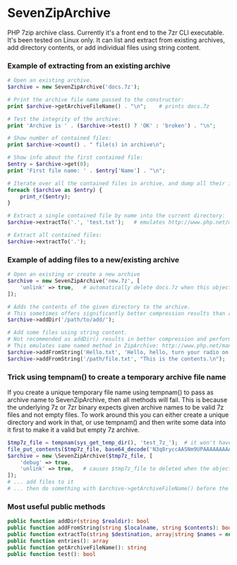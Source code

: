 SevenZipArchive
===============

PHP 7zip archive class.
Currently it's a front end to the 7zr CLI executable. It's been tested on Linux only.
It can list and extract from existing archives, add directory contents, or add individual files using string content.

### Example of extracting from an existing archive
```php
# Open an existing archive.
$archive = new SevenZipArchive('docs.7z');

# Print the archive file name passed to the constructor:
print $archive->getArchiveFileName() . "\n";	# prints docs.7z

# Test the integrity of the archive:
print 'Archive is ' . ($archive->test() ? 'OK' : 'broken') . "\n";

# Show number of contained files:
print $archive->count() . " file(s) in archive\n";

# Show info about the first contained file:
$entry = $archive->get(0);
print 'First file name: ' . $entry['Name'] . "\n";

# Iterate over all the contained files in archive, and dump all their info:
foreach ($archive as $entry) {
	print_r($entry);
}

# Extract a single contained file by name into the current directory:
$archive->extractTo('.', 'test.txt');	# emulates http://www.php.net/manual/en/ziparchive.extractto.php

# Extract all contained files:
$archive->extractTo('.');
```

### Example of adding files to a new/existing archive
```php
# Open an existing or create a new archive
$archive = new SevenZipArchive('new.7z', [
	'unlink' => true,	# automatically delete docs.7z when this object is destroyed
]);

# Adds the contents of the given directory to the archive.
# This sometimes offers significantly better compression results than adding files individually.
$archive->addDir('/path/to/add/');

# Add some files using string content.
# Not recommended as addDir() results in better compression and performance.
# This emulates same named method in ZipArchive: http://www.php.net/manual/en/ziparchive.addfromstring.php)
$archive->addFromString('Hello.txt', 'Hello, hello, turn your radio on.');
$archive->addFromString('/path/file.txt', "This is the contents.\n");
```

### Trick using tempnam() to create a temporary archive file name
If you create a unique temporary file name using tempnam() to pass as archive name to SevenZipArchive, then all methods will fail.
This is because the underlying 7z or 7zr binary expects given archive names to be valid 7z files and not empty files.
To work around this you can either create a unique directory and work in that, or use tempnam() and then write some data into it first to make it a valid but empty 7z archive.
```php
$tmp7z_file = tempnam(sys_get_temp_dir(), 'test_7z_');	# it won't have a .7z extension, but that's ok
file_put_contents($tmp7z_file, base64_decode('N3q8ryccAASNm9UPAAAAAAAAAAAAAAAAAAAAAAAAAAA='));	# the binary data of a valid but empty 7z file
$archive = new \SevenZipArchive($tmp7z_file, [
	'debug' => true,
	'unlink' => true,	# causes $tmp7z_file to deleted when the object is destroyed
]);
# ... add files to it
# ... then do something with $archive->getArchiveFileName() before the object is destroyed and the temporary file is removed.
```

### Most useful public methods
```php
public function addDir(string $realdir): bool
public function addFromString(string $localname, string $contents): bool
public function extractTo(string $destination, array|string $names = null): bool
public function entries(): array
public function getArchiveFileName(): string
public function test(): bool
